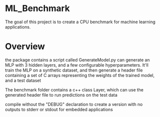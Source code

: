 # ML_Benchmark
The goal of this project is to create a CPU benchmark for machine learning applications.

# Overview
the package contains a script called GenerateModel.py can generate an MLP with 3 hidden layers, and a few configurable hyperparameters. It'll train the MLP on a synthetic dataset, and then generate a header file containing a set of C arrays representing the weights of the trained model, and a test dataset

The benchmark folder contains a c++ class Layer, which can use the generated header file to run predictions on the test data

compile without the "DEBUG" declaration to create a version with no outputs to stderr or stdout for embedded applications
